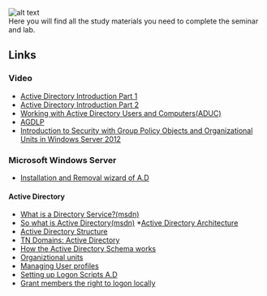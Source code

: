 ![alt text](http://bearpm.com/wp-content/uploads/2013/07/work-in-progress.png "Work in progress") <br />
Here you will find all the study materials you need to complete the seminar and lab.


## Links   

### Video

* [Active Directory Introduction Part 1 ](https://www.youtube.com/watch?v=J8uw3GNZxzQ)
* [Active Directory Introduction Part 2](https://www.youtube.com/watch?v=Ex8MAg-OeZo)
* [Working with Active Directory Users and Computers(ADUC)](https://www.youtube.com/watch?v=H5S5jGquicg )
* [AGDLP](https://www.youtube.com/watch?v=zHHzjjqVhTc )
* [Introduction to Security with Group Policy Objects and Organizational Units in Windows Server 2012](https://www.youtube.com/watch?v=KSTKGChQus0)


### Microsoft Windows Server

* [Installation and Removal wizard of A.D](https://technet.microsoft.com/en-us/library/hh831457.aspx)

#### Active Directory

* [What is a Directory  Service?(msdn)](https://msdn.microsoft.com/en-us/library/aa367035%28v=vs.85%29.aspx)
* [So what is Active Directory(msdn)](https://msdn.microsoft.com/en-us/library/aa746492%28v=vs.85%29.aspx) 
*[Active Directory Architecture](https://msdn.microsoft.com/en-us/library/bb727030.aspx)
* [Active Directory Structure](https://technet.microsoft.com/en-us/library/cc181267.aspx) 
* [TN Domains: Active Directory ](https://technet.microsoft.com/en-us/library/cc780856%28v=ws.10%29.aspx)
* [How the Active Directory Schema works](https://technet.microsoft.com/en-us/library/cc773309%28v=ws.10%29.aspx)
* [Organiztional units](https://technet.microsoft.com/sv-se/library/cc758565%28v=ws.10%29.aspx)
* [Managing User profiles](https://msdn.microsoft.com/en-us/library/bb726990.aspx)
* [Setting up Logon Scripts A.D](http://www.petri.com/setting-up-logon-script-through-active-directory-users-computers-windows-server-2008.htm)
* [Grant members the right to logon locally](https://technet.microsoft.com/en-us/library/ee957044%28v=ws.10%29.aspx )

